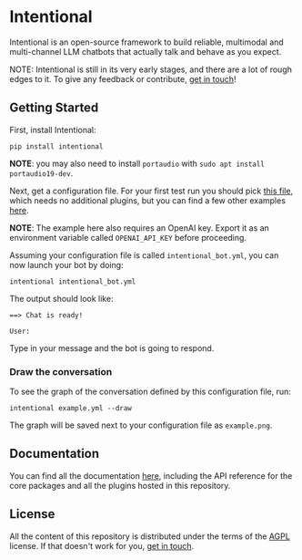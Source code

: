 # Intentional

Intentional is an open-source framework to build reliable, multimodal and multi-channel LLM chatbots that actually talk and behave as you expect.

NOTE: Intentional is still in its very early stages, and there are a lot of rough edges to it. To give any feedback or contribute, [get in touch](https://github.com/intentional-ai/intentional/issues/new)!

## Getting Started

First, install Intentional:

```
pip install intentional
```

**NOTE**: you may also need to install `portaudio` with `sudo apt install portaudio19-dev`.

Next, get a configuration file. For your first test run you should pick [this file](https://github.com/intentional-ai/intentional/blob/main/examples/cli_text_chat.yml), which needs no additional plugins, but you can find a few other examples [here](https://github.com/intentional-ai/intentional/tree/main/examples).

**NOTE**: The example here also requires an OpenAI key. Export it as an environment variable called `OPENAI_API_KEY` before proceeding.

Assuming your configuration file is called `intentional_bot.yml`, you can now launch your bot by doing:

```
intentional intentional_bot.yml
```

The output should look like:

```
==> Chat is ready!

User:
```

Type in your message and the bot is going to respond.

### Draw the conversation

To see the graph of the conversation defined by this configuration file, run:

```
intentional example.yml --draw
```

The graph will be saved next to your configuration file as `example.png`.

## Documentation

You can find all the documentation [here](https://intentional-ai.github.io/intentional/), including the API reference for the core packages and all the plugins hosted in this repository.

## License

All the content of this repository is distributed under the terms of the [AGPL](LICENSE) license. If that doesn't work for you, [get in touch](mailto:github@zansara.dev).
